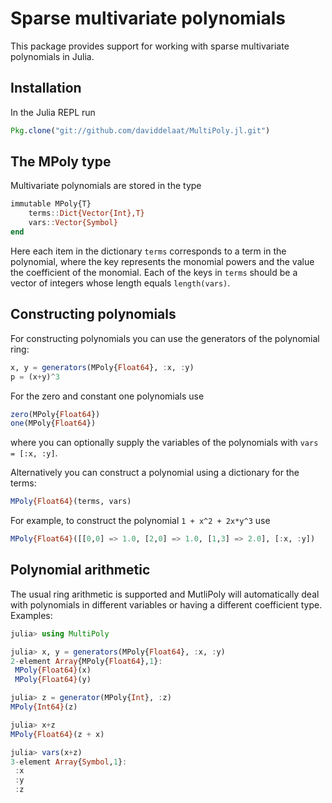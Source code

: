 # Sparse multivariate polynomials

This package provides support for working with sparse multivariate polynomials in Julia. 

## Installation

In the Julia REPL run
```julia
Pkg.clone("git://github.com/daviddelaat/MultiPoly.jl.git")
```

## The MPoly type

Multivariate polynomials are stored in the type
```julia
immutable MPoly{T}
    terms::Dict{Vector{Int},T}
    vars::Vector{Symbol}
end
```
Here each item in the dictionary `terms` corresponds to a term in the polynomial, where the key represents the monomial powers and the value the coefficient of the monomial. Each of the keys in `terms` should be a vector of integers whose length equals `length(vars)`.

## Constructing polynomials

For constructing polynomials you can use the generators of the polynomial ring:
```julia   
x, y = generators(MPoly{Float64}, :x, :y)
p = (x+y)^3
```
For the zero and constant one polynomials use
```julia
zero(MPoly{Float64})
one(MPoly{Float64})
```
where you can optionally supply the variables of the polynomials with `vars = [:x, :y]`.

Alternatively you can construct a polynomial using a dictionary for the terms:
```julia
MPoly{Float64}(terms, vars)
```
For example, to construct the polynomial `1 + x^2 + 2x*y^3` use
```julia
MPoly{Float64}([[0,0] => 1.0, [2,0] => 1.0, [1,3] => 2.0], [:x, :y])
```

## Polynomial arithmetic

The usual ring arithmetic is supported and MutliPoly will automatically deal with polynomials in different variables or having a different coefficient type. Examples:
```julia
julia> using MultiPoly

julia> x, y = generators(MPoly{Float64}, :x, :y)
2-element Array{MPoly{Float64},1}:
 MPoly{Float64}(x)
 MPoly{Float64}(y)

julia> z = generator(MPoly{Int}, :z)
MPoly{Int64}(z)

julia> x+z
MPoly{Float64}(z + x)

julia> vars(x+z)
3-element Array{Symbol,1}:
 :x
 :y
 :z
```